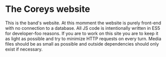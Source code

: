 # The Coreys website

This is the band's website. At this momment the website is purely front-end with no connection to a database. All JS code is intentionally written in ES5 for developer-foo reasons. If you are to work on this site you are to keep it as light as possible and try to minimize HTTP requests on every turn. Media files should be as small as possible and outside dependencies should only exist if necessary. 